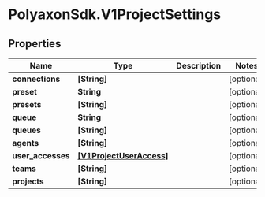 # PolyaxonSdk.V1ProjectSettings

## Properties

Name | Type | Description | Notes
------------ | ------------- | ------------- | -------------
**connections** | **[String]** |  | [optional] 
**preset** | **String** |  | [optional] 
**presets** | **[String]** |  | [optional] 
**queue** | **String** |  | [optional] 
**queues** | **[String]** |  | [optional] 
**agents** | **[String]** |  | [optional] 
**user_accesses** | [**[V1ProjectUserAccess]**](V1ProjectUserAccess.md) |  | [optional] 
**teams** | **[String]** |  | [optional] 
**projects** | **[String]** |  | [optional] 


